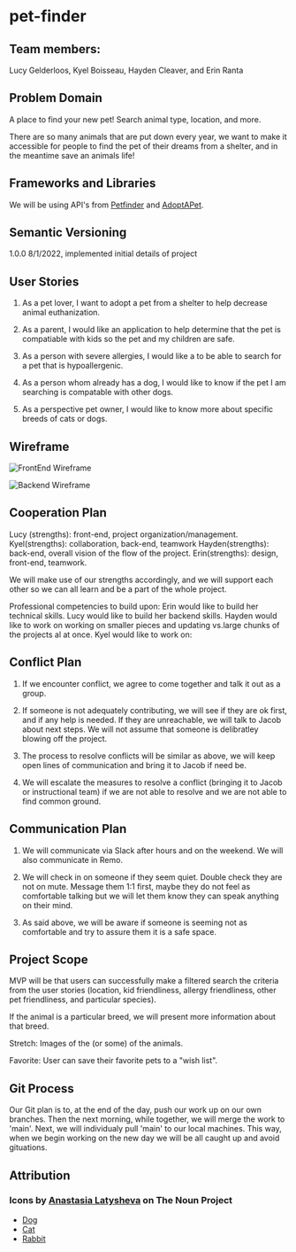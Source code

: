 # pet-finder

## Team members:

Lucy Gelderloos, Kyel Boisseau, Hayden Cleaver, and Erin Ranta

## Problem Domain

A place to find your new pet! Search animal type, location, and more.

There are so many animals that are put down every year, we want to make it accessible for people to find the pet of their dreams from a shelter, and in the meantime save an animals life!

## Frameworks and Libraries

We will be using API's from [Petfinder](https://www.petfinder.com/developers/) and [AdoptAPet](https://www.adoptapet.com/public/apis/pet_list.html).

## Semantic Versioning

1.0.0 8/1/2022, implemented initial details of project

## User Stories

1. As a pet lover, I want to adopt a pet from a shelter to help decrease animal euthanization.

2. As a parent, I would like an application to help determine that the pet is compatiable with kids so the pet and my children are safe.

3. As a person with severe allergies, I would like a to be able to search for a pet that is hypoallergenic.

4. As a person whom already has a dog, I would like to know if the pet I am searching is compatable with other dogs.

5. As a perspective pet owner, I would like to know more about specific breeds of cats or dogs.

## Wireframe

![FrontEnd Wireframe](FrontendWireframe.png)

![Backend Wireframe](BackendWireframe.png)

## Cooperation Plan

Lucy (strengths): front-end, project organization/management.
Kyel(strengths): collaboration, back-end, teamwork
Hayden(strengths): back-end, overall vision of the flow of the project.
Erin(strengths): design, front-end, teamwork.

We will make use of our strengths accordingly, and we will support each other so we can all learn and be a part of the whole project.

Professional competencies to build upon:
Erin would like to build her technical skills.
Lucy would like to build her backend skills.
Hayden would like to work on working on smaller pieces and updating vs.large chunks of the projects al at once.
Kyel would like to work on:

## Conflict Plan

1. If we encounter conflict, we agree to come together and talk it out as a group.

2. If someone is not adequately contributing, we will see if they are ok first, and if any help is needed. If they are unreachable, we will talk to Jacob about next steps. We will not assume that someone is delibratley blowing off the project.

3. The process to resolve conflicts will be similar as above, we will keep open lines of communication and bring it to Jacob if need be.

4. We will escalate the measures to resolve a conflict (bringing it to Jacob or instructional team) if we are not able to resolve and we are not able to find common ground.

## Communication Plan

1. We will communicate via Slack after hours and on the weekend. We will also communicate in Remo.

2. We will check in on someone if they seem quiet. Double check they are not on mute. Message them 1:1 first, maybe they do not feel as comfortable talking but we will let them know they can speak anything on their mind.

3. As said above, we will be aware if someone is seeming not as comfortable and try to assure them it is a safe space.

## Project Scope

MVP will be that users can successfully make a filtered search the criteria from the user stories (location, kid friendliness, allergy friendliness, other pet friendliness, and particular species).

If the animal is a particular breed, we will present more information about that breed.

Stretch: Images of the (or some) of the animals.

Favorite: User can save their favorite pets to a "wish list".

## Git Process

Our Git plan is to, at the end of the day, push our work  up on our own branches. Then the next morning, while together, we will merge the work to 'main'. Next, we will individualy pull 'main' to our local machines.
This way, when we begin working on the new day we will be all caught up and avoid gituations.

## Attribution

### Icons by [Anastasia Latysheva](https://thenounproject.com/browse/creator/latyshevaanastasia1) on The Noun Project

- [Dog](https://thenounproject.com/icon/dog-1598717/)
- [Cat](https://thenounproject.com/icon/cat-1085589/)
- [Rabbit](https://thenounproject.com/icon/rabbit-1036122/)

